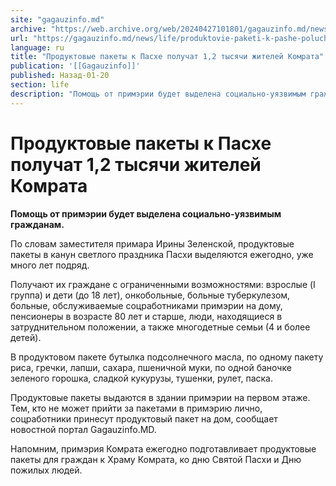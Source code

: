 ```yaml
---
site: "gagauzinfo.md"
archive: "https://web.archive.org/web/20240427101801/gagauzinfo.md/news/life/produktovie-paketi-k-pashe-poluchat-12-tisyachi-zhitelei-komrata"
url: "https://gagauzinfo.md/news/life/produktovie-paketi-k-pashe-poluchat-12-tisyachi-zhitelei-komrata"
language: ru
title: "Продуктовые пакеты к Пасхе получат 1,2 тысячи жителей Комрата"
publication: '[[Gagauzinfo]]'
published: Назад-01-20
section: life
description: "Помощь от примэрии будет выделена социально-уязвимым гражданам."
---
```


# Продуктовые пакеты к Пасхе получат 1,2 тысячи жителей Комрата

**Помощь от примэрии будет выделена социально-уязвимым гражданам.**

По словам заместителя примара Ирины Зеленской, продуктовые пакеты в канун светлого праздника Пасхи выделяются ежегодно, уже много лет подряд.

Получают их граждане с ограниченными возможностями: взрослые (I группа) и дети (до 18 лет), онкобольные, больные туберкулезом, больные, обслуживаемые соцработниками примэрии на дому, пенсионеры в возрасте 80 лет и старше, люди, находящиеся в затруднительном положении, а также многодетные семьи (4 и более детей).

В продуктовом пакете бутылка подсолнечного масла, по одному пакету риса, гречки, лапши, сахара, пшеничной муки, по одной баночке зеленого горошка, сладкой кукурузы, тушенки, рулет, паска.

Продуктовые пакеты выдаются в здании примэрии на первом этаже. Тем, кто не может прийти за пакетами в примэрию лично, соцработники принесут продуктовый пакет на дом, сообщает новостной портал Gagauzinfo.MD.

Напомним, примэрия Комрата ежегодно подготавливает продуктовые пакеты для граждан к Храму Комрата, ко дню Святой Пасхи и Дню пожилых людей.